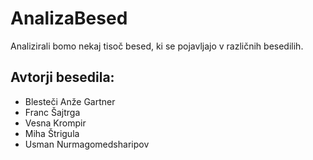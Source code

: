 # AnalizaBesed

Analizirali bomo nekaj tisoč besed, ki se pojavljajo v različnih besedilih.
## Avtorji besedila:
- Blesteči Anže Gartner
- Franc Šajtrga
- Vesna Krompir
- Miha Štrigula
- Usman Nurmagomedsharipov
